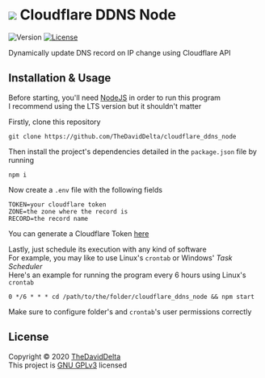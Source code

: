 # ![](https://www.cloudflare.com/favicon-32x32.png) Cloudflare DDNS Node

![Version](https://img.shields.io/github/package-json/v/TheDavidDelta/cloudflare_ddns_node)
[![License](https://img.shields.io/github/license/TheDavidDelta/cloudflare_ddns_node)](./LICENSE)

Dynamically update DNS record on IP change using Cloudflare API


## Installation & Usage

Before starting, you'll need [NodeJS](https://nodejs.org/) in order to run this program  
I recommend using the LTS version but it shouldn't matter

Firstly, clone this repository
```
git clone https://github.com/TheDavidDelta/cloudflare_ddns_node
```

Then install the project's dependencies detailed in the `package.json` file by running
```
npm i
```

Now create a `.env` file with the following fields
```
TOKEN=your cloudflare token
ZONE=the zone where the record is
RECORD=the record name
```
You can generate a Cloudflare Token [here](https://dash.cloudflare.com/profile/api-tokens)

Lastly, just schedule its execution with any kind of software   
For example, you may like to use Linux's `crontab` or Windows' *Task Scheduler*  
Here's an example for running the program every 6 hours using Linux's `crontab`
```
0 */6 * * * cd /path/to/the/folder/cloudflare_ddns_node && npm start
```
Make sure to configure folder's and `crontab`'s user permissions correctly


## License

Copyright © 2020 [TheDavidDelta](https://github.com/TheDavidDelta)  
This project is [GNU GPLv3](./LICENSE) licensed
